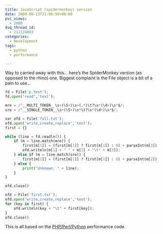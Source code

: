 ```yaml
---
title: JavaScript (spidermonkey) version
date: 2008-06-13T21:08:59+00:00
pvc_views:
  - 2080
dsq_thread_id:
  - 211124003
categories:
  - Development
tags:
  - python
  - performance

---
```

Way to carried away with this&#8230; here&#8217;s the SpiderMonkey version (as opposed to the rhino) one. Biggest complaint is the File object is a bit of a pain to use&#8230;

```python
fd = File('p.test');
fd.open("read",'text');

mre = /^__MULTI_TOKEN__\s+(\S+)\s+(.*)\t?\s*(\d+)\s*$/;
sre = /^__SINGLE_TOKEN__\s+(\S+)\s*\t?\s*(\d+)\s*$/;

var ofd = File('full.txt');
ofd.open('write,create,replace','text');
first = {}

while (line = fd.readln()) {
    if (m = line.match(mre)) {
        first[m[1]] = (first[m[1]] ? first[m[1]] : 0) + parseInt(m[3]);
        ofd.writeln(m[1] + " " + m[2] + "\t" + m[3]);
    } else if (m = line.match(sre)) {
        first[m[1]] = (first[m[1]] ? first[m[1]] : 0) + parseInt(m[2]);
    } else {
        print("Unknown: " + line);
    }
}

ofd.close()

ofd = File('first.txt');
ofd.open('write,create,replace','text');
for (key in first) { 
    ofd.writeln(key + "\t" + first[key]);
}
ofd.close()
```

This is all based on the [PHP/Perl/Python][1] performance code.

 [1]: /p/performance-of-python-php-and-perl/160
